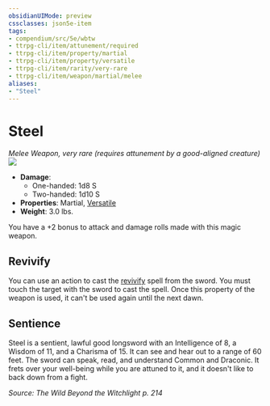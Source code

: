 ```yaml
---
obsidianUIMode: preview
cssclasses: json5e-item
tags:
- compendium/src/5e/wbtw
- ttrpg-cli/item/attunement/required
- ttrpg-cli/item/property/martial
- ttrpg-cli/item/property/versatile
- ttrpg-cli/item/rarity/very-rare
- ttrpg-cli/item/weapon/martial/melee
aliases: 
- "Steel"
---
```

# Steel
*Melee Weapon, very rare (requires attunement by a good-aligned creature)*  
![](/3-Mechanics/CLI/items/img/steel.webp#right)  

- **Damage**:
  - One-handed: 1d8 S
  - Two-handed: 1d10 S
- **Properties**: Martial, [Versatile](/3-Mechanics/CLI/rules/item-properties.md#Versatile)
- **Weight**: 3.0 lbs.

You have a +2 bonus to attack and damage rolls made with this magic weapon.

## Revivify

You can use an action to cast the [revivify](/3-Mechanics/CLI/spells/revivify.md) spell from the sword. You must touch the target with the sword to cast the spell. Once this property of the weapon is used, it can't be used again until the next dawn.

## Sentience

Steel is a sentient, lawful good longsword with an Intelligence of 8, a Wisdom of 11, and a Charisma of 15. It can see and hear out to a range of 60 feet. The sword can speak, read, and understand Common and Draconic. It frets over your well-being while you are attuned to it, and it doesn't like to back down from a fight.

*Source: The Wild Beyond the Witchlight p. 214*